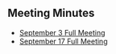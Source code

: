 ## Meeting Minutes

 - [September 3 Full Meeting](./meetingMinutes/9.03FullMeetingMinutes.pdf)
 - [September 17 Full Meeting](./meetingMinutes/9.17FullMeetingMinutes.pdf)

